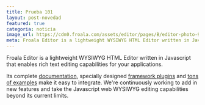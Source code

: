 ```yaml
---
title: Prueba 101
layout: post-novedad
featured: true
categoria: noticia
image_url: https://cdn0.froala.com/assets/editor/pages/B/editor-photo-9fb6e5149212f06a0a54df52ccc30934.jpg
meta: Froala Editor is a lightweight WYSIWYG HTML Editor written in Javascript that enables rich text editing capabilities for your applications.
---
```



<p>Froala Editor is a lightweight WYSIWYG HTML Editor written in Javascript that enables rich text editing capabilities for your applications.</p>

<p>Its complete <a href="/wysiwyg-editor/docs" title="Documentation">documentation</a>, specially designed <a href="#frameworks" title="Frameworks">framework plugins</a> and <a href="/wysiwyg-editor/examples" title="Examples">tons of examples</a> make it easy to integrate. We&#39;re continuously working to add in new features and take the Javascript web WYSIWYG editing capabilities beyond its current limits.</p>
